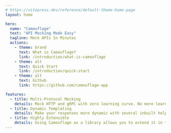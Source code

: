 ```yaml
---
# https://vitepress.dev/reference/default-theme-home-page
layout: home

hero:
  name: "Camouflage"
  text: "API Mocking Made Easy"
  tagline: Mock APIs In Minutes
  actions:
    - theme: brand
      text: What is Camouflage?
      link: /introduction/what-is-camouflage
    - theme: alt
      text: Quick Start
      link: /introduction/quick-start
    - theme: alt
      text: Github
      link: https://github.com/camouflage-app

features:
  - title: Multi-Protocol Mocking
    details: Mock HTTP and gRPC with zero learning curve. No more learning tool specific JSON Schema and terminologies
  - title: Dynamic Templating
    details: Make your responses more dynamic with several inbuilt helpers. Register your own custom helpers.
  - title: Highly Extensible
    details: Using Camouflage as a library allows you to extend it in the way you want. You are basically using express js with some enhancements.
---
```

